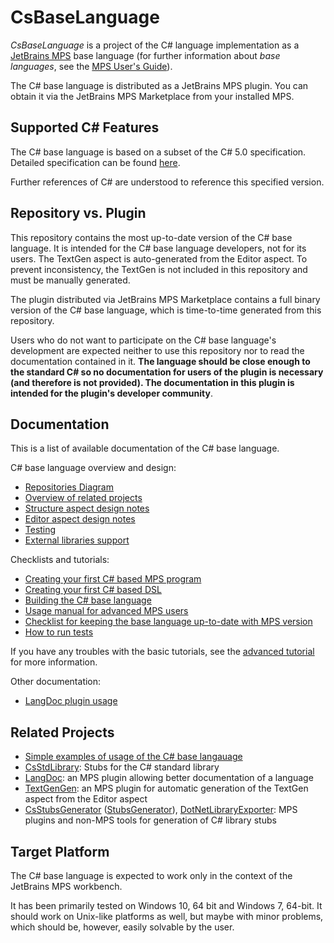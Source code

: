 # CsBaseLanguage

*CsBaseLanguage* is a project of the C# language implementation as a
[JetBrains MPS](https://www.jetbrains.com/mps/)
base language (for further information about *base languages*, see the
[MPS User's Guide](https://www.jetbrains.com/help/mps/mps-user-s-guide.html)).

The C# base language is distributed as a JetBrains MPS plugin. You can obtain it via
the JetBrains MPS Marketplace from your installed MPS.

## Supported C# Features

The C# base language is based on a subset of the C# 5.0 specification. Detailed specification
can be found [here](./doc/cs_specification.md).

Further references of C# are understood to reference this specified version.

## Repository vs. Plugin

This repository contains the most up-to-date version of the C# base language. It is intended for
the C# base language developers, not for its users. The TextGen aspect is auto-generated from the
Editor aspect. To prevent inconsistency, the TextGen is not included in this repository and must
be manually generated.

The plugin distributed via JetBrains MPS Marketplace contains a full binary version of the C#
base language, which is time-to-time generated from this repository.

Users who do not want to participate on the C# base language's development are
expected neither to use this repository nor to read the documentation contained in
it. **The language should be close enough to the standard C# so no documentation for
users of the plugin is necessary (and therefore is not provided). The documentation in
this plugin is intended for the plugin's developer community**.

## Documentation

This is a list of available documentation of the C# base language.

C# base language overview and design:
- [Repositories Diagram]
- [Overview of related projects](./doc/related_projects_overview.md)
- [Structure aspect design notes](./doc/structure_design.md)
- [Editor aspect design notes](./doc/editor_design.md)
- [Testing](./doc/testing.md)
- [External libraries support](./doc/library_stubs.md)

Checklists and tutorials:
- [Creating your first C# based MPS program](./doc/tutorial_program.pdf)
- [Creating your first C# based DSL](./doc/tutorial_dsl.pdf)
- [Building the C# base language](./doc/tutorial_build_csbaselanguage.pdf)
- [Usage manual for advanced MPS users](./doc/usage_advanced_users.md)
- [Checklist for keeping the base language up-to-date with MPS version](./doc/mps_upgrade.md)
- [How to run tests](./doc/testing.md)

If you have any troubles with the basic tutorials, see the
[advanced tutorial](./doc/usage_advanced_users.md) for more information.

Other documentation:
- [LangDoc plugin usage](./doc/langdoc_plugin.md)

## Related Projects

- [Simple examples of usage of the C# base langauage](https://github.com/Zeman-Dalibor/mpscs-examples)
- [CsStdLibrary](https://github.com/wirthma/CsStdLibrary): Stubs for the C# standard library
- [LangDoc](https://github.com/vaclav/LangDoc): an MPS plugin allowing better documentation of a
language
- [TextGenGen](https://github.com/Kripner/textGenGen): an MPS plugin for automatic generation of the
TextGen aspect from the Editor aspect
- [CsStubsGenerator](https://github.com/wirthma/CsStubsGenerator)
([StubsGenerator](https://github.com/wirthma/StubsGenerator)),
[DotNetLibraryExporter](https://github.com/Zeman-Dalibor/DotNetLibraryExporter):
MPS plugins and non-MPS tools for generation of C# library stubs

## Target Platform

The C# base language is expected to work only in the context of the JetBrains MPS workbench.

It has been primarily tested on Windows 10, 64 bit and Windows 7, 64-bit. It should work on Unix-like platforms
as well, but maybe with minor problems, which should be, however, easily solvable by the
user.






[Repositories Diagram]: https://www.draw.io/?lightbox=1&highlight=0000ff&edit=_blank&layers=1&nav=1&title=Repositories%20Diagram#R7VrbcqM4EP0aPzoFyFz8GNuZTKqS3al1aiaeNxlkrAxGXiE7eL9%2BWyAwNyc4IQmztSRVRi3RSN3ntLqBAZpu4muOt%2Bs75pFgYGhePECzgWHoxkiDHyk5pBJbt1KBz6mnBh0Fc%2FoPUUJ1nb%2BjHolKAwVjgaDbstBlYUhcUZJhztlTediKBeW7brFPaoK5i4O69Af1xFpJLU07dnwl1F%2BrW4%2Bzjg3OBitBtMYeeyqI0NUATTljIj3bxFMSSONldkmv%2B3KiN58YJ6Foc8HhmtwsDnfz2%2B%2F70H1cPP756MdDI9Wyx8FOLXhgWAHom3h0LyctDsoS1t87OdPJioViGCV%2BuoQBMAPw9eTYD2e%2B%2FN1sIzcakhhvtgE4UGmF6SWK0zHKMPk9DJgxOBYak6c1FWS%2Bxa7seQJsgWwtNgG0dDjF0Tb19orGxJPTokEwZQHjiSLkmcTxRiCPBGe%2FSKHHMZbIstRCFN7ActlkivZUJt4TLkhcECn7XhO2IYIfYIjqRabytQK7maH%2FqQCdDA%2FrAmpyIVZw9XPdR4%2FCiXLqGQ5GnTi45t1pNBfeKad2oP%2BWLjmWy%2B89bCK4GQ39ewa3mnWEo9GojCNkjC%2FMz0bSqIakWxz6M%2Bb2yh1dsNguW9%2FpgfHNmvFhMeKahPD%2FX7O%2FjvpnfwPVrexBoqCaIQuluTnbhZ40ZBIIGBdr5rMQB7csiQ7S5I9EiIMyGN4JVnYIial4KJwvpCpYfdqaxUpz0jioRuqbLDkxGryIibNym7xouQ5Zrp7zWsR23CXPGEZlcwJzn4iX9yFptGcxwEmABd2Xs6%2B3uPOvyXX09Wf84%2BGe3Xx%2FNOyb%2B9G8Ie0BHhGOBam5WfKswpqA%2BiGcu2AsApacSGhTSBkvVceGel6Q4IHAPoeXiSrpqi2joUjWYk4G5kwaHk0CvCTBBLu%2F%2FAQ%2BBfeskqOBZLJdGKfBgVA2Tk29IT98Ftk1fuY5tVpAKW1t4q12MRqViDtUelr7VKn%2BJs1UiMcZ%2FbPdsKKBrVYRYK%2BKiXyCr2e9VYOJzHt2yzydXfIsJ1H4AZf0KRq%2FR3Jiox4mJ3m8%2Bpj4fIzJi0JPc3wGS%2FND4SLZXBT7jpclrdNx%2FfVR2m4Zpa3PitLPzbpAv%2F%2FJ18PcSB9%2FCPe65IPTkg%2B60ytCODVClIrtlAwzJv4g4oUCunbVVbwFnxD%2B0RU3JDiG25icetbSMj%2BKV%2BPKkxun4cGN2cQq891YpTU4u%2BqF0LuUzzhlMhrgKKLuqe3KMs7YsKDxjXAK65DpbSI7v6Tokq5mW7q2ZGvBq01OzWRvzFutcto6MvNYnelIF64uKz66rWjS9YoqraYqtU1N1Ssy4caCKSNU98%2BJj4VXq8DTl3LsZPlVKdPOLcdy2r%2B5HBtCPWZlG1i3FVlWzSutul1F4%2FuVZHoTEs8Mi12GptFvGZr0cXm7M%2BxXxybYOy9shJChW7ph645dRhyyzAvNHgMSx8jUHAuh94pbzWY3a%2BjoVSKqt4SP0RI%2Bb8WFXs2DHK0VLDrzV43dyXvEOsU%2Fsa4rh%2FXadjCdyg2hm7TUMHv4rCV7g%2F8b1XuoXzTLPxL4JJY17Zm9fZvxhuDatszv12MvvV7mP9zdguALDervJ8peeiEaVotvU%2F41lnHJUQ9u6dEQFDsIduNKwYTM1sHOOj%2FWQfP47U1KrOMXTOjqXw%3D%3D

